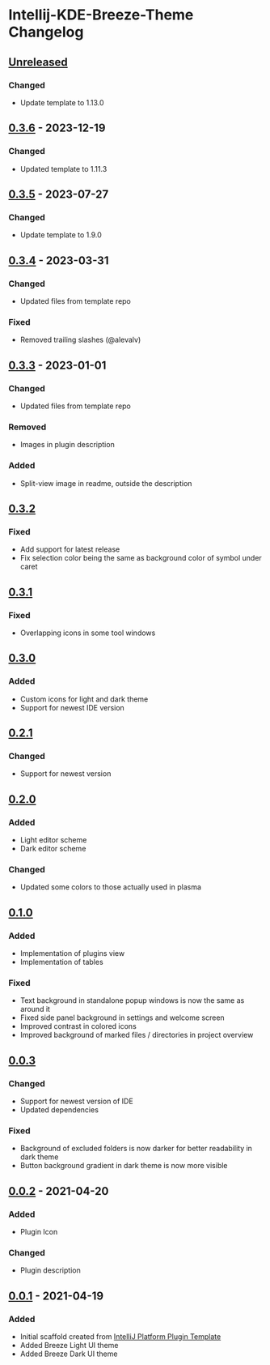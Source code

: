 <!-- Keep a Changelog guide -> https://keepachangelog.com -->

# Intellij-KDE-Breeze-Theme Changelog

## [Unreleased]

### Changed

- Update template to 1.13.0

## [0.3.6] - 2023-12-19

### Changed

- Updated template to 1.11.3

## [0.3.5] - 2023-07-27

### Changed

- Update template to 1.9.0

## [0.3.4] - 2023-03-31

### Changed

- Updated files from template repo

### Fixed

- Removed trailing slashes (@alevalv)

## [0.3.3] - 2023-01-01

### Changed

- Updated files from template repo

### Removed

- Images in plugin description

### Added

- Split-view image in readme, outside the description

## [0.3.2]

### Fixed

- Add support for latest release
- Fix selection color being the same as background color of symbol under caret

## [0.3.1]

### Fixed

- Overlapping icons in some tool windows

## [0.3.0]

### Added

- Custom icons for light and dark theme
- Support for newest IDE version

## [0.2.1]

### Changed

- Support for newest version

## [0.2.0]

### Added

- Light editor scheme
- Dark editor scheme

### Changed

- Updated some colors to those actually used in plasma

## [0.1.0]

### Added

- Implementation of plugins view
- Implementation of tables

### Fixed

- Text background in standalone popup windows is now the same as around it
- Fixed side panel background in settings and welcome screen
- Improved contrast in colored icons
- Improved background of marked files / directories in project overview

## [0.0.3]

### Changed

- Support for newest version of IDE
- Updated dependencies

### Fixed

- Background of excluded folders is now darker for better readability in dark theme
- Button background gradient in dark theme is now more visible

## [0.0.2] - 2021-04-20

### Added

- Plugin Icon

### Changed

- Plugin description

## [0.0.1] - 2021-04-19

### Added

- Initial scaffold created from [IntelliJ Platform Plugin Template](https://github.com/JetBrains/intellij-platform-plugin-template)
- Added Breeze Light UI theme
- Added Breeze Dark UI theme

[Unreleased]: https://github.com/l0drex/Intellij-KDE-Breeze-Theme/compare/v0.3.6...HEAD
[0.3.6]: https://github.com/l0drex/Intellij-KDE-Breeze-Theme/compare/v0.3.5...v0.3.6
[0.3.5]: https://github.com/l0drex/Intellij-KDE-Breeze-Theme/compare/v0.3.4...v0.3.5
[0.3.4]: https://github.com/l0drex/Intellij-KDE-Breeze-Theme/compare/v0.3.3...v0.3.4
[0.3.3]: https://github.com/l0drex/Intellij-KDE-Breeze-Theme/compare/v0.3.2...v0.3.3
[0.3.2]: https://github.com/l0drex/Intellij-KDE-Breeze-Theme/compare/v0.3.1...v0.3.2
[0.3.1]: https://github.com/l0drex/Intellij-KDE-Breeze-Theme/compare/v0.3.0...v0.3.1
[0.3.0]: https://github.com/l0drex/Intellij-KDE-Breeze-Theme/compare/v0.2.1...v0.3.0
[0.2.1]: https://github.com/l0drex/Intellij-KDE-Breeze-Theme/compare/v0.2.0...v0.2.1
[0.2.0]: https://github.com/l0drex/Intellij-KDE-Breeze-Theme/compare/v0.1.0...v0.2.0
[0.1.0]: https://github.com/l0drex/Intellij-KDE-Breeze-Theme/compare/v0.0.3...v0.1.0
[0.0.3]: https://github.com/l0drex/Intellij-KDE-Breeze-Theme/compare/v0.0.2...v0.0.3
[0.0.2]: https://github.com/l0drex/Intellij-KDE-Breeze-Theme/compare/v0.0.1...v0.0.2
[0.0.1]: https://github.com/l0drex/Intellij-KDE-Breeze-Theme/commits/v0.0.1
